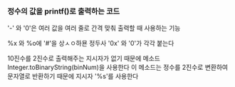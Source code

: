 ### 정수의 값을 printf()로 출력하는 코드

'-' 와 '0'은 여러 값을 여러 줄로 간격 맞춰 출력할 때 사용하는 기능

%x 와 %o에 '#'을 상ㅅㅇ하묜 정두사 '0x' 와 '0'가 각각 붙는다

10진수를 2진수로 출력해주는 지시자가 없기 때문에 메소드
Integer.toBinaryString(binNum)을 사용한다
이 메소드는 정수를 2진수로 변환하여 문자열로 반환하기 때문에 지시자 '%s'를 사용한다